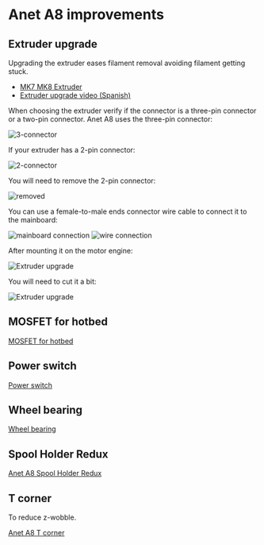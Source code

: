 # Anet A8 improvements

## Extruder upgrade

Upgrading the extruder eases filament removal avoiding filament getting stuck.

* [MK7 MK8 Extruder](https://www.amazon.es/gp/product/B019HNCVWU/ref=oh_aui_detailpage_o00_s00?ie=UTF8&psc=1)
* [Extruder upgrade video (Spanish)](https://www.youtube.com/watch?v=-1MQKHL1RrU)

When choosing the extruder verify if the connector is a three-pin connector or a two-pin connector. Anet A8 uses the three-pin connector:

![3-connector](imgs/3-connector.jpg)

If your extruder has a 2-pin connector:

![2-connector](imgs/2-connector.jpg)

You will need to remove the 2-pin connector:

![removed](imgs/removed-connector.jpg)

You can use a female-to-male ends connector wire cable to connect it to the mainboard:

![mainboard connection](imgs/mainboard-connection.jpg)
![wire connection](imgs/wire-connection.jpg)

After mounting it on the motor engine:

![Extruder upgrade](imgs/extruder_upgrade.jpg)

You will need to cut it a bit:

![Extruder upgrade](imgs/extruder_upgrade-2.jpg)

## MOSFET for hotbed

[MOSFET for hotbed](https://www.amazon.es/gp/product/B076M7CK1N/ref=oh_aui_detailpage_o09_s00?ie=UTF8&psc=1)

## Power switch

[Power switch](https://www.amazon.es/gp/product/B00FFY3Q0C/ref=oh_aui_detailpage_o00_s00?ie=UTF8&psc=1)

## Wheel bearing

[Wheel bearing](https://www.amazon.es/gp/product/B01N6BFM6Y/ref=oh_aui_detailpage_o03_s00?ie=UTF8&psc=1)

## Spool Holder Redux

[Anet A8 Spool Holder Redux](https://www.thingiverse.com/thing:1743397)

## T corner

To reduce z-wobble.

[Anet A8 T corner](https://www.thingiverse.com/thing:1672959)
